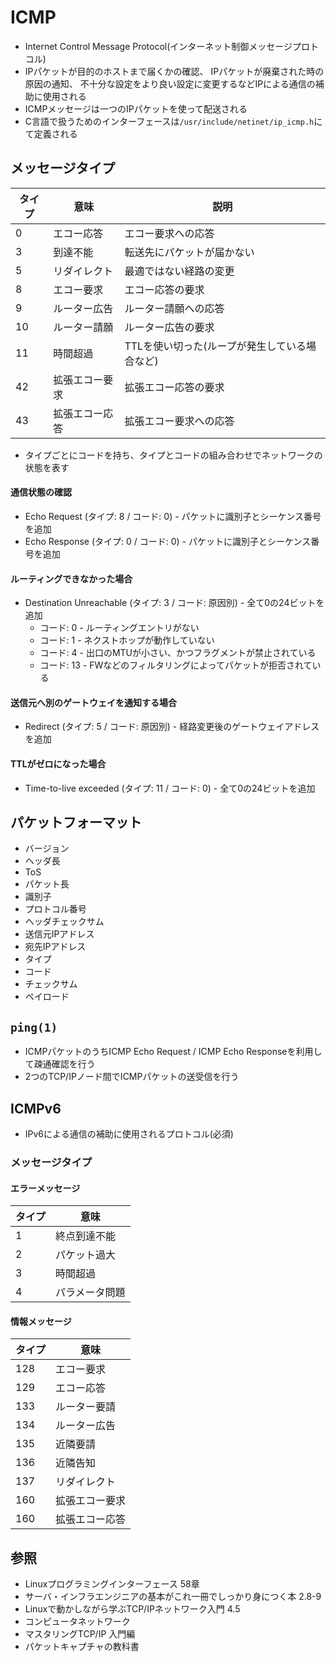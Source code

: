 # ICMP
- Internet Control Message Protocol(インターネット制御メッセージプロトコル)
- IPパケットが目的のホストまで届くかの確認、
  IPパケットが廃棄された時の原因の通知、
  不十分な設定をより良い設定に変更するなどIPによる通信の補助に使用される
- ICMPメッセージは一つのIPパケットを使って配送される
- C言語で扱うためのインターフェースは`/usr/include/netinet/ip_icmp.h`にて定義される

## メッセージタイプ

| タイプ | 意味           | 説明                                          |
| -      | -              | -                                             |
| 0      | エコー応答     | エコー要求への応答                            |
| 3      | 到達不能       | 転送先にパケットが届かない                    |
| 5      | リダイレクト   | 最適ではない経路の変更                        |
| 8      | エコー要求     | エコー応答の要求                              |
| 9      | ルーター広告   | ルーター請願への応答                          |
| 10     | ルーター請願   | ルーター広告の要求                            |
| 11     | 時間超過       | TTLを使い切った(ループが発生している場合など) |
| 42     | 拡張エコー要求 | 拡張エコー応答の要求                          |
| 43     | 拡張エコー応答 | 拡張エコー要求への応答                        |

- タイプごとにコードを持ち、タイプとコードの組み合わせでネットワークの状態を表す

#### 通信状態の確認
- Echo Request (タイプ: 8 / コード: 0) - パケットに識別子とシーケンス番号を追加
- Echo Response (タイプ: 0 / コード: 0) - パケットに識別子とシーケンス番号を追加

#### ルーティングできなかった場合
- Destination Unreachable (タイプ: 3 / コード: 原因別) - 全て0の24ビットを追加
  - コード: 0 - ルーティングエントリがない
  - コード: 1 - ネクストホップが動作していない
  - コード: 4 - 出口のMTUが小さい、かつフラグメントが禁止されている
  - コード: 13 - FWなどのフィルタリングによってパケットが拒否されている

#### 送信元へ別のゲートウェイを通知する場合
- Redirect (タイプ: 5 / コード: 原因別) - 経路変更後のゲートウェイアドレスを追加

#### TTLがゼロになった場合
- Time-to-live exceeded (タイプ: 11 / コード: 0) - 全て0の24ビットを追加

## パケットフォーマット
- バージョン
- ヘッダ長
- ToS
- パケット長
- 識別子
- プロトコル番号
- ヘッダチェックサム
- 送信元IPアドレス
- 宛先IPアドレス
- タイプ
- コード
- チェックサム
- ペイロード

## `ping(1)`
- ICMPパケットのうちICMP Echo Request / ICMP Echo Responseを利用して疎通確認を行う
- 2つのTCP/IPノード間でICMPパケットの送受信を行う

## ICMPv6
- IPv6による通信の補助に使用されるプロトコル(必須)

### メッセージタイプ
#### エラーメッセージ

| タイプ | 意味           |
| -      | -              |
| 1      | 終点到達不能   |
| 2      | パケット過大   |
| 3      | 時間超過       |
| 4      | パラメータ問題 |

#### 情報メッセージ

| タイプ | 意味           |
| -      | -              |
| 128    | エコー要求     |
| 129    | エコー応答     |
| 133    | ルーター要請   |
| 134    | ルーター広告   |
| 135    | 近隣要請       |
| 136    | 近隣告知       |
| 137    | リダイレクト   |
| 160    | 拡張エコー要求 |
| 160    | 拡張エコー応答 |

## 参照
- Linuxプログラミングインターフェース 58章
- サーバ・インフラエンジニアの基本がこれ一冊でしっかり身につく本 2.8-9
- Linuxで動かしながら学ぶTCP/IPネットワーク入門 4.5
- コンピュータネットワーク
- マスタリングTCP/IP 入門編
- パケットキャプチャの教科書
